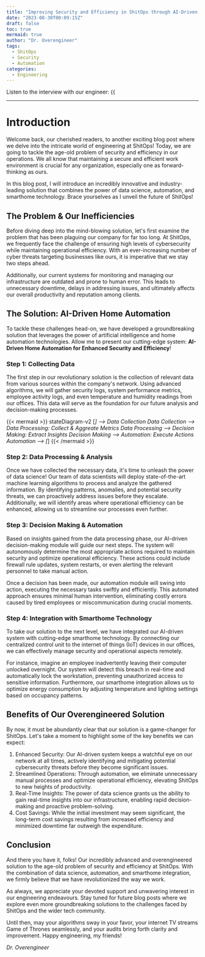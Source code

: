 ```yaml
---
title: "Improving Security and Efficiency in ShitOps through AI-Driven Home Automation"
date: "2023-08-30T00:09:15Z"
draft: false
toc: true
mermaid: true
author: "Dr. Overengineer"
tags:
  - ShitOps
  - Security
  - Automation
categories:
  - Engineering
---
```


Listen to the interview with our engineer: {{<audio src="https://s3.chaops.de/shitops/podcasts/improving-security-and-efficiency-in-shitops-through-ai-driven-home-automation.mp3" class="audio">}}

---

# Introduction

Welcome back, our cherished readers, to another exciting blog post where we delve into the intricate world of engineering at ShitOps! Today, we are going to tackle the age-old problem of security and efficiency in our operations. We all know that maintaining a secure and efficient work environment is crucial for any organization, especially one as forward-thinking as ours.

In this blog post, I will introduce an incredibly innovative and industry-leading solution that combines the power of data science, automation, and smarthome technology. Brace yourselves as I unveil the future of ShitOps!

## The Problem &amp; Our Inefficiencies

Before diving deep into the mind-blowing solution, let's first examine the problem that has been plaguing our company for far too long. At ShitOps, we frequently face the challenge of ensuring high levels of cybersecurity while maintaining operational efficiency. With an ever-increasing number of cyber threats targeting businesses like ours, it is imperative that we stay two steps ahead.

Additionally, our current systems for monitoring and managing our infrastructure are outdated and prone to human error. This leads to unnecessary downtime, delays in addressing issues, and ultimately affects our overall productivity and reputation among clients.

## The Solution: AI-Driven Home Automation

To tackle these challenges head-on, we have developed a groundbreaking solution that leverages the power of artificial intelligence and home automation technologies. Allow me to present our cutting-edge system: **AI-Driven Home Automation for Enhanced Security and Efficiency**!

### Step 1: Collecting Data

The first step in our revolutionary solution is the collection of relevant data from various sources within the company's network. Using advanced algorithms, we will gather security logs, system performance metrics, employee activity logs, and even temperature and humidity readings from our offices. This data will serve as the foundation for our future analysis and decision-making processes.

{{< mermaid >}}
stateDiagram-v2
    [*] --> Data Collection
    Data Collection --> Data Processing: Collect &amp; Aggreate Metrics
    Data Processing --> Decision Making: Extract Insights
    Decision Making --> Automation: Execute Actions
    Automation --> [*]
{{< /mermaid >}}

### Step 2: Data Processing &amp; Analysis

Once we have collected the necessary data, it's time to unleash the power of data science! Our team of data scientists will deploy state-of-the-art machine learning algorithms to process and analyze the gathered information. By identifying patterns, anomalies, and potential security threats, we can proactively address issues before they escalate. Additionally, we will identify areas where operational efficiency can be enhanced, allowing us to streamline our processes even further.

### Step 3: Decision Making &amp; Automation

Based on insights gained from the data processing phase, our AI-driven decision-making module will guide our next steps. The system will autonomously determine the most appropriate actions required to maintain security and optimize operational efficiency. These actions could include firewall rule updates, system restarts, or even alerting the relevant personnel to take manual action.

Once a decision has been made, our automation module will swing into action, executing the necessary tasks swiftly and efficiently. This automated approach ensures minimal human intervention, eliminating costly errors caused by tired employees or miscommunication during crucial moments.

### Step 4: Integration with Smarthome Technology

To take our solution to the next level, we have integrated our AI-driven system with cutting-edge smarthome technology. By connecting our centralized control unit to the internet of things (IoT) devices in our offices, we can effectively manage security and operational aspects remotely.

For instance, imagine an employee inadvertently leaving their computer unlocked overnight. Our system will detect this breach in real-time and automatically lock the workstation, preventing unauthorized access to sensitive information. Furthermore, our smarthome integration allows us to optimize energy consumption by adjusting temperature and lighting settings based on occupancy patterns.

## Benefits of Our Overengineered Solution

By now, it must be abundantly clear that our solution is a game-changer for ShitOps. Let's take a moment to highlight some of the key benefits we can expect:

1. Enhanced Security: Our AI-driven system keeps a watchful eye on our network at all times, actively identifying and mitigating potential cybersecurity threats before they become significant issues.
2. Streamlined Operations: Through automation, we eliminate unnecessary manual processes and optimize operational efficiency, elevating ShitOps to new heights of productivity.
3. Real-Time Insights: The power of data science grants us the ability to gain real-time insights into our infrastructure, enabling rapid decision-making and proactive problem-solving.
4. Cost Savings: While the initial investment may seem significant, the long-term cost savings resulting from increased efficiency and minimized downtime far outweigh the expenditure.

## Conclusion

And there you have it, folks! Our incredibly advanced and overengineered solution to the age-old problem of security and efficiency at ShitOps. With the combination of data science, automation, and smarthome integration, we firmly believe that we have revolutionized the way we work.

As always, we appreciate your devoted support and unwavering interest in our engineering endeavours. Stay tuned for future blog posts where we explore even more groundbreaking solutions to the challenges faced by ShitOps and the wider tech community.

Until then, may your algorithms sway in your favor, your internet TV streams Game of Thrones seamlessly, and your audits bring forth clarity and improvement. Happy engineering, my friends!

*Dr. Overengineer*